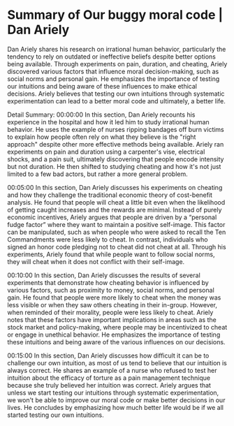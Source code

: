# Summary of Our buggy moral code | Dan Ariely

Dan Ariely shares his research on irrational human behavior, particularly the tendency to rely on outdated or ineffective beliefs despite better options being available. Through experiments on pain, duration, and cheating, Ariely discovered various factors that influence moral decision-making, such as social norms and personal gain. He emphasizes the importance of testing our intuitions and being aware of these influences to make ethical decisions. Ariely believes that testing our own intuitions through systematic experimentation can lead to a better moral code and ultimately, a better life.

Detail Summary: 
00:00:00
In this section, Dan Ariely recounts his experience in the hospital and how it led him to study irrational human behavior. He uses the example of nurses ripping bandages off burn victims to explain how people often rely on what they believe is the "right approach" despite other more effective methods being available. Ariely ran experiments on pain and duration using a carpenter's vise, electrical shocks, and a pain suit, ultimately discovering that people encode intensity but not duration. He then shifted to studying cheating and how it's not just limited to a few bad actors, but rather a more general problem.

00:05:00
In this section, Dan Ariely discusses his experiments on cheating and how they challenge the traditional economic theory of cost-benefit analysis. He found that people will cheat a little bit even when the likelihood of getting caught increases and the rewards are minimal. Instead of purely economic incentives, Ariely argues that people are driven by a “personal fudge factor” where they want to maintain a positive self-image. This factor can be manipulated, such as when people who were asked to recall the Ten Commandments were less likely to cheat. In contrast, individuals who signed an honor code pledging not to cheat did not cheat at all. Through his experiments, Ariely found that while people want to follow social norms, they will cheat when it does not conflict with their self-image.

00:10:00
In this section, Dan Ariely discusses the results of several experiments that demonstrate how cheating behavior is influenced by various factors, such as proximity to money, social norms, and personal gain. He found that people were more likely to cheat when the money was less visible or when they saw others cheating in their in-group. However, when reminded of their morality, people were less likely to cheat. Ariely notes that these factors have important implications in areas such as the stock market and policy-making, where people may be incentivized to cheat or engage in unethical behavior. He emphasizes the importance of testing these intuitions and being aware of the various influences on our decisions.

00:15:00
In this section, Dan Ariely discusses how difficult it can be to challenge our own intuition, as most of us tend to believe that our intuition is always correct. He shares an example of a nurse who refused to test her intuition about the efficacy of torture as a pain management technique because she truly believed her intuition was correct. Ariely argues that unless we start testing our intuitions through systematic experimentation, we won't be able to improve our moral code or make better decisions in our lives. He concludes by emphasizing how much better life would be if we all started testing our own intuitions.

